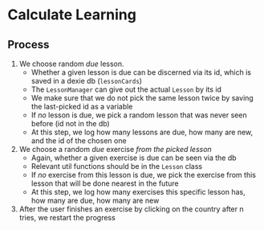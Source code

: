 # Calculate Learning

## Process

1. We choose random *due* lesson.
    - Whether a given lesson is due can be discerned via its id, which is saved in a dexie db (`lessonCards`)
    - The `LessonManager` can give out the actual `Lesson` by its id
    - We make sure that we do not pick the same lesson twice by saving the last-picked id as a variable
    - If *no* lesson is due, we pick a random lesson that was never seen before (id not in the db)
    - At this step, we log how many lessons are due, how many are new, and the id of the chosen one
2. We choose a random *due* exercise *from the picked lesson*
    - Again, whether a given exercise is due can be seen via the db
    - Relevant util functions should be in the `Lesson` class
    - If *no* exercise from this lesson is due, we pick the exercise from this lesson that will be done nearest in the future
    - At this step, we log how many exercises this specific lesson has, how many are due, how many are new
3. After the user finishes an exercise by clicking on the country after n tries, we restart the progress